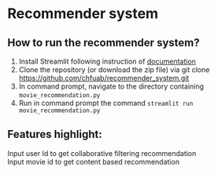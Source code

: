 # Recommender system
## How to run the recommender system?
1. Install Streamlit following instruction of [documentation](https://docs.streamlit.io/library/get-started/installation)
2. Clone the repository (or download the zip file) via git clone https://github.com/chfuab/recommender_system.git
3. In command prompt, navigate to the directory containing `movie_recommendation.py`
4. Run in command prompt the command `streamlit run movie_recommendation.py`

## Features highlight:
Input user Id to get collaborative filtering recommendation <br />
Input movie id to get content based recommendation <br />
